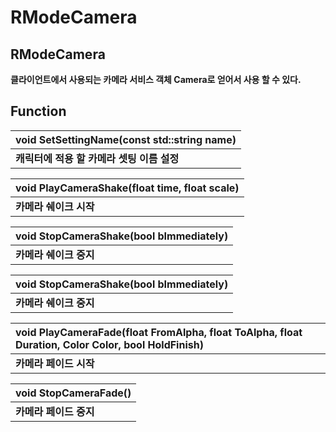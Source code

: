 # RModeCamera

## **RModeCamera**

**클라이언트에서 사용되는 카메라 서비스 객체 Camera로 얻어서 사용 할 수 있다.**

## **Function**

| **void SetSettingName\(const std::string name\)** |
| :--- |
| **캐릭터에 적용 할 카메라 셋팅 이름 설정** |

| **void PlayCameraShake\(float time, float scale\)** |
| :--- |
| **카메라 쉐이크 시작** |

| **void StopCameraShake\(bool bImmediately\)** |
| :--- |
| **카메라 쉐이크 중지** |

| **void StopCameraShake\(bool bImmediately\)** |
| :--- |
| **카메라 쉐이크 중지** |

| **void PlayCameraFade\(float FromAlpha, float ToAlpha, float Duration, Color Color, bool HoldFinish\)** |
| :--- |
| **카메라 페이드 시작** |

| **void StopCameraFade\(\)** |
| :--- |
| **카메라 페이드 중지** |

